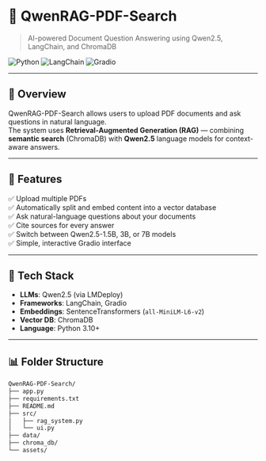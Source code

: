 # 🧠 QwenRAG-PDF-Search  
> AI-powered Document Question Answering using Qwen2.5, LangChain, and ChromaDB

![Python](https://img.shields.io/badge/Python-3.10-blue)
![LangChain](https://img.shields.io/badge/LangChain-RAG-green)
![Gradio](https://img.shields.io/badge/UI-Gradio-orange)

---

## 🌟 Overview
QwenRAG-PDF-Search allows users to upload PDF documents and ask questions in natural language.  
The system uses **Retrieval-Augmented Generation (RAG)** — combining **semantic search** (ChromaDB) with **Qwen2.5** language models for context-aware answers.

---

## 🚀 Features
✅ Upload multiple PDFs  
✅ Automatically split and embed content into a vector database  
✅ Ask natural-language questions about your documents  
✅ Cite sources for every answer  
✅ Switch between Qwen2.5-1.5B, 3B, or 7B models  
✅ Simple, interactive Gradio interface  

---

## 🧰 Tech Stack
- **LLMs**: Qwen2.5 (via LMDeploy)
- **Frameworks**: LangChain, Gradio
- **Embeddings**: SentenceTransformers (`all-MiniLM-L6-v2`)
- **Vector DB**: ChromaDB
- **Language**: Python 3.10+

---

## 📊 Folder Structure
```bash
QwenRAG-PDF-Search/
├── app.py
├── requirements.txt
├── README.md
├── src/
│   ├── rag_system.py
│   └── ui.py
├── data/
├── chroma_db/
└── assets/
